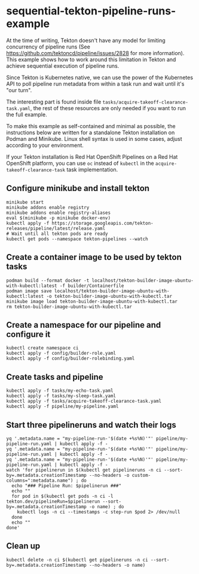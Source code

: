 # sequential-tekton-pipeline-runs-example

At the time of writing, Tekton doesn't have any model for limiting concurrency of pipeline runs (See
https://github.com/tektoncd/pipeline/issues/2828 for more information). This example shows how to work around this
limitation in Tekton and achieve sequential execution of pipeline runs.

Since Tekton is Kubernetes native, we can use the power of the Kubernetes API to poll pipeline run metadata from within
a task run and wait until it's "our turn".

The interesting part is found inside file `tasks/acquire-takeoff-clearance-task.yaml`, the rest of these resources are
only needed if you want to run the full example.

To make this example as self-contained and minimal as possible, the instructions below are written for a standalone
Tekton installation on Podman and Minikube. Linux shell syntax is used in some cases, adjust according to your
environment.

If your Tekton installation is Red Hat OpenShift Pipelines on a Red Hat OpenShift platform, you can use `oc` instead of
`kubectl` in the `acquire-takeoff-clearance-task` task implementation.

## Configure minikube and install tekton

```
minikube start
minikube addons enable registry
minikube addons enable registry-aliases
eval $(minikube -p minikube docker-env)
kubectl apply -f https://storage.googleapis.com/tekton-releases/pipeline/latest/release.yaml
# Wait until all tekton pods are ready
kubectl get pods --namespace tekton-pipelines --watch
```

## Create a container image to be used by tekton tasks

```
podman build --format docker -t localhost/tekton-builder-image-ubuntu-with-kubectl:latest -f builder/Containerfile
podman image save localhost/tekton-builder-image-ubuntu-with-kubectl:latest -o tekton-builder-image-ubuntu-with-kubectl.tar
minikube image load tekton-builder-image-ubuntu-with-kubectl.tar
rm tekton-builder-image-ubuntu-with-kubectl.tar
```

## Create a namespace for our pipeline and configure it

```
kubectl create namespace ci
kubectl apply -f config/builder-role.yaml
kubectl apply -f config/builder-rolebinding.yaml
```

## Create tasks and pipeline

```
kubectl apply -f tasks/my-echo-task.yaml
kubectl apply -f tasks/my-sleep-task.yaml
kubectl apply -f tasks/acquire-takeoff-clearance-task.yaml
kubectl apply -f pipeline/my-pipeline.yaml
```

## Start three pipelineruns and watch their logs

```
yq '.metadata.name = "my-pipeline-run-'$(date +%s%N)'"' pipeline/my-pipeline-run.yaml | kubectl apply -f -
yq '.metadata.name = "my-pipeline-run-'$(date +%s%N)'"' pipeline/my-pipeline-run.yaml | kubectl apply -f -
yq '.metadata.name = "my-pipeline-run-'$(date +%s%N)'"' pipeline/my-pipeline-run.yaml | kubectl apply -f -
watch 'for pipelinerun in $(kubectl get pipelineruns -n ci --sort-by=.metadata.creationTimestamp --no-headers -o custom-columns=":metadata.name") ; do
  echo "### Pipeline Run: $pipelinerun ###"
  echo ""
  for pod in $(kubectl get pods -n ci -l tekton.dev/pipelineRun=$pipelinerun --sort-by=.metadata.creationTimestamp -o name) ; do
    kubectl logs -n ci --timestamps -c step-run $pod 2> /dev/null
  done
  echo ""
done'
```

## Clean up

```
kubectl delete -n ci $(kubectl get pipelineruns -n ci --sort-by=.metadata.creationTimestamp --no-headers -o name)
```
